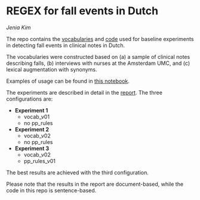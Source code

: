 REGEX for fall events in Dutch
==============================
*Jenia Kim*

The repo contains the [vocabularies](vocabularies/) and [code](code/) used for baseline experiments in detecting fall events in clinical notes in Dutch.

The vocabularies were constructed based on (a) a sample of clinical notes describing falls, (b) interviews with nurses at the Amsterdam UMC, and (c) lexical augmentation with synonyms.

Examples of usage can be found in [this notebook](examples/examples.ipynb).

The experiments are described in detail in the [report](report/Detecting_Fall_Incidents_in_Clinical_Notes__Vocabulary_Based_Approach.pdf). The three configurations are:

- **Experiment 1**
    - vocab_v01
    - no pp_rules
- **Experiment 2**
    - vocab_v02
    - no pp_rules
- **Experiment 3**
    - vocab_v02
    - pp_rules_v01

The best results are achieved with the third configuration.

Please note that the results in the report are document-based, while the code in this repo is sentence-based.
